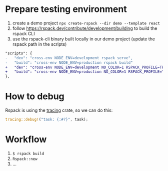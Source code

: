 # Prepare testing environment

1. create a demo project `npx create-rspack --dir demo --template react`
1. follow https://rspack.dev/contribute/development/building to build the rspack CLI
1. use the rspack-cli binary built locally in our demo project (update the rspack path in the scripts)

```diff
"scripts": {
-   "dev": "cross-env NODE_ENV=development rspack serve",
-   "build": "cross-env NODE_ENV=production rspack build"
+   "dev": "cross-env NODE_ENV=development NO_COLOR=1 RSPACK_PROFILE=TRACE=layer=logger <YOUR_RSPACK_PATH>/packages/rspack-cli/bin/rspack.js serve",
+   "build": "cross-env NODE_ENV=production NO_COLOR=1 RSPACK_PROFILE=TRACE=layer=logger <YOUR_RSPACK_PATH>/packages/rspack-cli/bin/rspack.js build"
},
```

# How to debug

Rspack is using the [tracing](https://docs.rs/tracing/latest/tracing/) crate, so we can do this:

```rs
tracing::debug!("task: {:#?}", task);
```

# Workflow

1. `$ rspack build`
1. `Rspack::new`
1. ...
